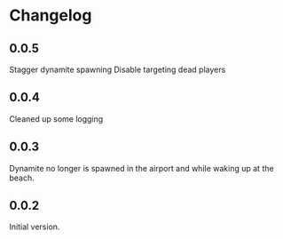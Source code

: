 # Changelog

## 0.0.5
Stagger dynamite spawning
Disable targeting dead players

## 0.0.4
Cleaned up some logging

## 0.0.3
Dynamite no longer is spawned in the airport and while waking up at the beach.

## 0.0.2
Initial version.